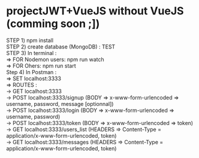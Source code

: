 # projectJWT+VueJS without VueJS (comming soon ;])

STEP 1) npm install 
</br>
STEP 2) create database (MongoDB) : TEST
</br>
STEP 3) In terminal :
</br>
=> FOR Nodemon users: npm run watch
</br>
=> FOR Ohers: npm run start 
</br>
Step 4) In Postman :
</br>
=> SET localhost:3333
</br>
=> ROUTES :
</br>
-> GET localhost:3333
</br>
-> POST localhost:3333/signup (BODY => x-www-form-urlencoded => username, password, message [optionnal])
</br>
-> POST localhost:3333/login (BODY => x-www-form-urlencoded => username, password)
</br>
-> POST localhost:3333/token (BODY => x-www-form-urlencoded => token)
</br>
-> GET localhost:3333/users_list (HEADERS => Content-Type = application/x-www-form-urlencoded, token)
</br>
-> GET localhost:3333/messages (HEADERS => Content-Type = application/x-www-form-urlencoded, token)
</br>
<img href="http://pm1.narvii.com/5727/780865a45e58a20d7c9d0f3c6a4ce9a555cb7f9d_00.jpg">
